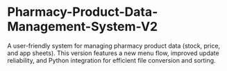 # Pharmacy-Product-Data-Management-System-V2
A user-friendly system for managing pharmacy product data (stock, price, and app sheets). This version features a new menu flow, improved update reliability, and Python integration for efficient file conversion and sorting.
